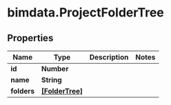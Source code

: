 # bimdata.ProjectFolderTree

## Properties

Name | Type | Description | Notes
------------ | ------------- | ------------- | -------------
**id** | **Number** |  | 
**name** | **String** |  | 
**folders** | [**[FolderTree]**](FolderTree.md) |  | 


